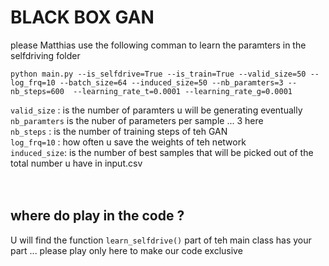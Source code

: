 # BLACK BOX GAN

please Matthias use the following comman to learn the paramters in the selfdriving folder 

```
python main.py --is_selfdrive=True --is_train=True --valid_size=50 --log_frq=10 --batch_size=64 --induced_size=50 --nb_paramters=3 --nb_steps=600  --learning_rate_t=0.0001 --learning_rate_g=0.0001
```
`valid_size` : is the number of paramters u will be generating eventually <br>
`nb_paramters` is the nuber of parameters per sample ... 3 here <br>
`nb_steps` : is the number of training steps of teh GAN <br>
`log_frq=10` : how often u save the weights of teh network<br>
`induced_size`: is the number of best samples that will be picked out of the total number u have in input.csv <br>
<br><br>
## where do play in the code ?
U will find the function `learn_selfdrive()` part of teh main class has your part ... please play only here to make our code exclusive 
